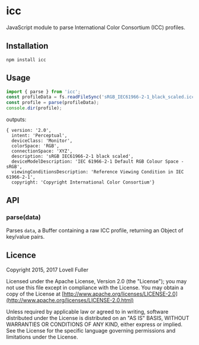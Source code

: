 # icc

JavaScript module to parse International Color Consortium (ICC) profiles.

## Installation

	npm install icc

## Usage

```javascript
import { parse } from 'icc';
const profileData = fs.readFileSync('sRGB_IEC61966-2-1_black_scaled.icc');
const profile = parse(profileData);
console.dir(profile);
```
outputs:
```
{ version: '2.0',
  intent: 'Perceptual',
  deviceClass: 'Monitor',
  colorSpace: 'RGB',
  connectionSpace: 'XYZ',
  description: 'sRGB IEC61966-2-1 black scaled',
  deviceModelDescription: 'IEC 61966-2-1 Default RGB Colour Space - sRGB',
  viewingConditionsDescription: 'Reference Viewing Condition in IEC 61966-2-1',
  copyright: 'Copyright International Color Consortium'}
```

## API

### parse(data)

Parses `data`, a Buffer containing a raw ICC profile, returning an Object of key/value pairs.

## Licence

Copyright 2015, 2017 Lovell Fuller

Licensed under the Apache License, Version 2.0 (the "License");
you may not use this file except in compliance with the License.
You may obtain a copy of the License at
[http://www.apache.org/licenses/LICENSE-2.0](http://www.apache.org/licenses/LICENSE-2.0.html)

Unless required by applicable law or agreed to in writing,
software distributed under the License is distributed on an "AS IS" BASIS,
WITHOUT WARRANTIES OR CONDITIONS OF ANY KIND, either express or implied.
See the License for the specific language governing permissions and limitations under the License.
